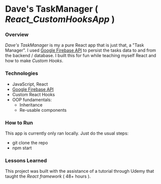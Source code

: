 # Dave's TaskManager ( _React_CustomHooksApp_ )

### Overview
_Dave's TaskManager_ is my a pure React app that is just that, a "Task Manager". I used [Google Firebase API](https://firebase.google.com/) to persist the tasks data to and from the backend / database. I built this for fun while teaching myself React and how to make _Custom Hooks_.

### Technologies
* JavaScript, React
* [Google Firebase API](https://firebase.google.com/)
* Custom React Hooks
* OOP fundamentals:
  * Inheritance
  * Re-usable components

### How to Run
This app is currently only ran locally. Just do the usual steps:
* git clone the repo
* npm start 

### Lessons Learned
 This project was built with the assistance of a tutorial through Udemy that taught the _React framework_ ( 48+ hours ).
